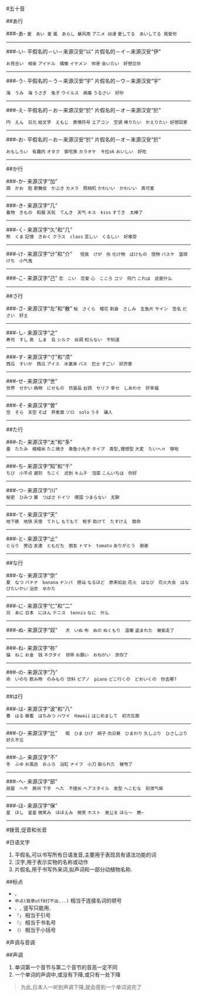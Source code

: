 #五十音

##あ行

###-あ-
`愛　あい 爱`
`嵐　あらし 暴风雨`
`アニメ 动漫`
`愛してる　あいしてる 我爱你`

----

###-い-
平假名的－い－来源汉安“以”
片假名的－イ－来源汉安“伊” 

`お見合い　相亲`
`アイドル　偶像`
`イケメン　帅哥`
`会いたい　好想见你`

----

###-う-
平假名的－う－来源汉安“宇”
片假名的－ウ－来源汉安“宇” 

`海　うみ　海`
`うさぎ　兔子`
`ウイルス　病毒`
`うるさい　好吵`

----

###-え-
平假名的－お－来源汉安“於”
片假名的－オ－来源汉安“於” 

`円　えん　日元`
`絵文字　えもじ　表情符号`
`エアコン　空调`
`帰りたい　かえりたい 好想回家`

----

###-お-
平假名的－お－来源汉安“於”
片假名的－オ－来源汉安“於” 

`おもしろい　有趣的`
`オタク　御宅族`
`カラオケ　卡拉ok`
`おいしい　好吃`

****

##か行

###-か-
来源汉字“加”  
`顔　かお　脸`
`歌舞伎　かぶき`
`カメラ　照相机`
`かわいい　かわいい　真可爱`

----

###-き-
来源汉字“几”  
`着物　きもの　和服`
`天気　てんき　天气`
`キス　kiss`
`すてき　太棒了`

----

###-く-
来源汉字“久”和“几”  
`熊　くま`
`記憶　きおく`
`クラス　class`
`苦しい　くるしい　好难受`

----

###-け-
来源汉字“计”和“介” 　
`怪我　けが　伤`
`化け物　ばけもの　怪物`
`バスケ　篮球`
`けち　小气鬼`

----

###-こ-
来源汉字“己” 
`恋　こい　恋爱`
`心　こころ`
`コツ　窍门`
`これは　这是什么`

****

##さ行

###-さ-
来源汉字“左”和“散” 
`桜　さくら　樱花`
`刺身　さしみ　生鱼片`
`サイン　签名`
`ださい　好土`

----

###-し-
来源汉字“之”  
`寿司　すし`
`島　しま　岛`
`シルク　丝绸`
`知らない　不知道`

----

###-す-
来源汉字“寸”和“须”  
`西瓜　すいか　西瓜`
`アイス　冰激淋`
`バス　巴士`
`すごい　好厉害`

----

###-せ-
来源汉字“世”  
`世界　せかい`
`偽物　にせもの　仿冒品`
`台詞　セリフ`
`幸せ　しあわせ　好幸福`

----

###-そ-
来源汉字“曽”  
`空　そら　天空`
`そば　荞麦面`
`ソロ　solo`
`うそ　骗人`


****

##た行

###-た-
来源汉字“太”和“多”  
`畳　たたみ　榻榻米`
`たこ焼き　章鱼小丸子`
`タイプ　类型,理想型`
`大変　たいへｎ　够呛`

----

###-ち-
来源汉字“知”和“千”  
`ちび　小不点`
`遅刻　ちこく　迟到`
`キムチ　泡菜`
`こんいちは　你好`

----

###-つ-
来源汉字“川”  
`秘密　ひみつ`
`翼　つばさ`
`ドイツ　德国`
`つまらない　无聊`

----

###-て-
来源汉字“天”  
`地下鉄　地铁`
`天使　てｈし`
`もてもて　枪手`
`助けて　たすけえ　救命`

----

###-と-
来源汉字“止”  
`とらり　旁边`
`友達　ともだち　朋友`
`トマト　tomato`
`ありがとう　谢谢`

****

##な行

###-な-
来源汉字“奈”  
`夏　なつ`
`バナナ　banana`
`ナンパ　搭讪`
`なるほど　原来如此`
`花火　はなび　花火大会　はなびたいかい`
`浴衣　ゆかた`

----

###-に-
来源汉字“仁”和“二”  
`兄　あに`
`日本　にほん`
`テニス　tennis`
`なに　什么`

----

###-ぬ-
来源汉字“奴” 　
`犬　いぬ`
`布　ぬの`
`ぬくもり　温暖`
`盗まれた　被偷走了`

----

###-ね-
来源汉字“祢”  
`猫　ねこ`
`お金　钱`
`ネクタイ　领带`
`お願い　おねがい　求你了`

----

###-の-
来源汉字“乃”  
`命　いのち`
`飲み物　のみもの 饮料`
`ピアノ　piano`
`どこ行くの　どおいくの　你去哪?`

****

##は行

###-は-
来源汉字“波”和“八”  
`春　はる`
`蜂蜜　はちみつ`
`ハワイ　Hawaii`
`はじめまして　初次见面`

----

###-ひ-
来源汉字“比” 　
`暇　ひま`
`ひげ　胡子`
`向日葵　ひまわり`
`久しぶり　ひさしぶり　好久不见`

----

###-ふ-
来源汉字“不”  
`冬　ふゆ`
`お風呂　おふろ　浴缸`
`ナイフ　小刀`
`振られた　被甩了`

----

###-へ-
来源汉字“部”  
`部屋　へや　房间`
`下手　へた　不擅长`
`ヘアスタイル　发型`
`へこむな　别泄气嘛`

----

###-ほ-
来源汉字“保”  
`星　ほし　星星`
`微笑み　ほほえみ　微笑`
`ホスト　男公关`
`ほら～　瞧~`

****

#拨音,促音和长音

#日语文字

1. 平假名,可以书写所有日语发音,主要用于表现具有语法功能的词
1. 汉字,用于表示实物的名称或动作
1. 片假名,用于书写外来词,拟声词和一部分动植物名称.

##标点
* `。`
* `中点(我草utf8打不出...)` 相当于连接名词的顿号
* `、,` 竖写只能用`、`
* `「」` 相当于引号
* `『』` 相当于书名号
* `（）` 相当于小括号

#声调与音调

##声调

1. 单词第一个音节与第二个音节的音高一定不同
1. 一个单词的声调中,或没有下降,或只有一处下降
> 为此,日本人一听到声调下降,就会感到一个单词说完了

